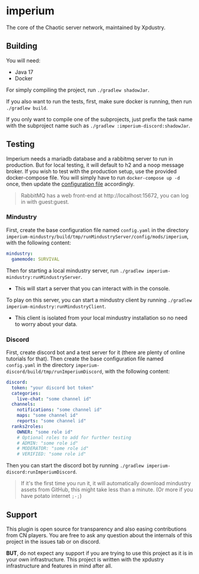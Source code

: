 # imperium

The core of the Chaotic server network, maintained by Xpdustry.

## Building

You will need:
- Java 17
- Docker

For simply compiling the project, run `./gradlew shadowJar`.

If you also want to run the tests, first, make sure docker is running, then run `./gradlew build`.

If you only want to compile one of the subprojects,
just prefix the task name with the subproject name such as `./gradlew :imperium-discord:shadowJar`.

## Testing

Imperium needs a mariadb database and a rabbitmq server to run in production.
But for local testing, it will default to h2 and a noop message broker.
If you wish to test with the production setup, use the provided docker-compose file.
You will simply have to run `docker-compose up -d` once, then update the [configuration file](imperium-common/src/main/kotlin/com/xpdustry/imperium/common/config/ImperiumConfig.kt) accordingly.

> RabbitMQ has a web front-end at http://localhost:15672, you can log in with guest:guest.

### Mindustry

First, create the base configuration file named `config.yaml` in the directory `imperium-mindustry/build/tmp/runMindustryServer/config/mods/imperium`,
with the following content:
```yaml
mindustry:
  gamemode: SURVIVAL
```

Then for starting a local mindustry server, run `./gradlew imperium-mindustry:runMindustryServer`.
- This will start a server that you can interact with in the console.

To play on this server, you can start a mindustry client by running `./gradlew imperium-mindustry:runMindustryClient`.
- This client is isolated from your local mindustry installation so no need to worry about your data.

### Discord

First, create discord bot and a test server for it (there are plenty of online tutorials for that).
Then create the base configuration file named `config.yaml` in the directory `imperium-discord/build/tmp/runImperiumDiscord`,
with the following content:
```yaml
discord:
  token: "your discord bot token"
  categories:
    live-chat: "some channel id"
  channels:
    notifications: "some channel id"
    maps: "some channel id"
    reports: "some channel id"
  ranks2roles:
    OWNER: "some role id"
    # Optional roles to add for further testing
    # ADMIN: "some role id"
    # MODERATOR: "some role id"
    # VERIFIED: "some role id"
```

Then you can start the discord bot by running `./gradlew imperium-discord:runImperiumDiscord`.

> If it's the first time you run it, it will automatically download mindustry assets from GitHub,
> this might take less than a minute. (Or more if you have potato internet `;-;`)

## Support

This plugin is open source for transparency and also easing contributions from CN players.
You are free to ask any question about the internals of this project in the issues tab or on discord.

**BUT**, do not expect any support if you are trying to use this project as it is in your own infrastructure.
This project is written with the xpdustry infrastructure and features in mind after all.

